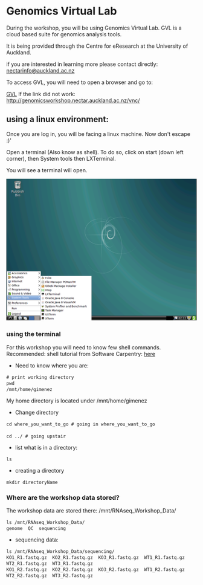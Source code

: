 # Genomics Virtual Lab

During the workshop, you will be using Genomics Virtual Lab.
GVL is a cloud based suite for genomics analysis tools.

It is being provided through the Centre for eResearch at the University of Auckland.

if you are interested in learning more please contact directly: nectarinfo@auckland.ac.nz

To access GVL, you will need to open a browser and go to:


[GVL](http://genomicsworkshop.nectar.auckland.ac.nz/vnc/) If the link did not work: http://genomicsworkshop.nectar.auckland.ac.nz/vnc/

## using a linux environment:

Once you are log in, you will be facing a linux machine. Now don\'t escape :)'

Open a terminal (Also know as shell). To do so, click on start (down left corner), then System tools then LXTerminal.

You will see a terminal will open.

![Screenshot of GVL](figures/welcome2GVL.png)


### using the terminal

For this workshop you will need to know few shell commands. 
Recommended: shell tutorial from Software Carpentry: [here](https://swcarpentry.github.io/shell-novice/)

  * Need to know where you are: 

```
# print working directory
pwd
/mnt/home/gimenez
```
My home directory is located under /mnt/home/gimenez

  * Change directory

```
cd where_you_want_to_go # going in where_you_want_to_go

cd ../ # going upstair

```

  * list what is in a directory:

```
ls
```

  * creating a directory

```
mkdir directoryName
```

### Where are the workshop data stored?

The workshop data are stored there: /mnt/RNAseq_Workshop_Data/

```
ls /mnt/RNAseq_Workshop_Data/
genome  QC  sequencing
```

  * sequencing data:

```
ls /mnt/RNAseq_Workshop_Data/sequencing/
KO1_R1.fastq.gz  KO2_R1.fastq.gz  KO3_R1.fastq.gz  WT1_R1.fastq.gz  WT2_R1.fastq.gz  WT3_R1.fastq.gz
KO1_R2.fastq.gz  KO2_R2.fastq.gz  KO3_R2.fastq.gz  WT1_R2.fastq.gz  WT2_R2.fastq.gz  WT3_R2.fastq.gz
```

  
